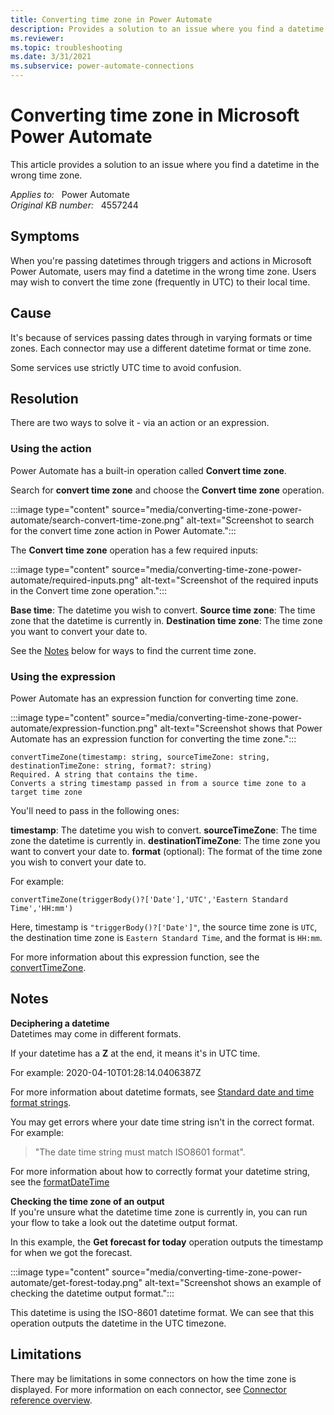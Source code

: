 ```yaml
---
title: Converting time zone in Power Automate
description: Provides a solution to an issue where you find a datetime in the wrong time zone.
ms.reviewer: 
ms.topic: troubleshooting
ms.date: 3/31/2021
ms.subservice: power-automate-connections
---
```

# Converting time zone in Microsoft Power Automate

This article provides a solution to an issue where you find a datetime in the wrong time zone.

_Applies to:_ &nbsp; Power Automate  
_Original KB number:_ &nbsp; 4557244

## Symptoms

When you're passing datetimes through triggers and actions in Microsoft Power Automate, users may find a datetime in the wrong time zone. Users may wish to convert the time zone (frequently in UTC) to their local time.

## Cause

It's because of services passing dates through in varying formats or time zones. Each connector may use a different datetime format or time zone.

Some services use strictly UTC time to avoid confusion.

## Resolution

There are two ways to solve it - via an action or an expression.

### Using the action

Power Automate has a built-in operation called **Convert time zone**.

Search for **convert time zone** and choose the **Convert time zone** operation.

:::image type="content" source="media/converting-time-zone-power-automate/search-convert-time-zone.png" alt-text="Screenshot to search for the convert time zone action in Power Automate.":::

The **Convert time zone** operation has a few required inputs:

:::image type="content" source="media/converting-time-zone-power-automate/required-inputs.png" alt-text="Screenshot of the required inputs in the Convert time zone operation.":::

**Base time**: The datetime you wish to convert.
**Source time zone**: The time zone that the datetime is currently in.
**Destination time zone**: The time zone you want to convert your date to.

See the [Notes](#notes) below for ways to find the current time zone.

### Using the expression

Power Automate has an expression function for converting time zone.

:::image type="content" source="media/converting-time-zone-power-automate/expression-function.png" alt-text="Screenshot shows that Power Automate has an expression function for converting the time zone.":::

```console
convertTimeZone(timestamp: string, sourceTimeZone: string, destinationTimeZone: string, format?: string)
Required. A string that contains the time.
Converts a string timestamp passed in from a source time zone to a target time zone
```

You'll need to pass in the following ones:

**timestamp**: The datetime you wish to convert.
**sourceTimeZone**: The time zone the datetime is currently in.
**destinationTimeZone**: The time zone you want to convert your date to.
**format** (optional): The format of the time zone you wish to convert your date to.

For example:

```console
convertTimeZone(triggerBody()?['Date'],'UTC','Eastern Standard Time','HH:mm')
```

Here, timestamp is `"triggerBody()?['Date']"`, the source time zone is `UTC`, the destination time zone is `Eastern Standard Time`, and the format is `HH:mm`.

For more information about this expression function, see the [convertTimeZone](/azure/logic-apps/workflow-definition-language-functions-reference#convertTimeZone).

## Notes

**Deciphering a datetime**  
Datetimes may come in different formats.

If your datetime has a **Z** at the end, it means it's in UTC time.

For example: 2020-04-10T01:28:14.0406387Z

For more information about datetime formats, see [Standard date and time format strings](/dotnet/standard/base-types/standard-date-and-time-format-strings).

You may get errors where your date time string isn't in the correct format. For example:

> "The date time string must match ISO8601 format".

For more information about how to correctly format your datetime string, see the [formatDateTime](/azure/logic-apps/workflow-definition-language-functions-reference#formatDateTime)

**Checking the time zone of an output**  
If you're unsure what the datetime time zone is currently in, you can run your flow to take a look out the datetime output format.

In this example, the **Get forecast for today** operation outputs the timestamp for when we got the forecast.

:::image type="content" source="media/converting-time-zone-power-automate/get-forest-today.png" alt-text="Screenshot shows an example of checking the datetime output format.":::

This datetime is using the ISO-8601 datetime format. We can see that this operation outputs the datetime in the UTC timezone.

## Limitations

There may be limitations in some connectors on how the time zone is displayed. For more information on each connector, see [Connector reference overview](/connectors/connector-reference/).
